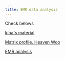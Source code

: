 ```yaml
---
title: EMR data analysis
---
```


Check belows

[kiha's material](https://seoulai.slack.com/files/UHYUMSZ9R/FJMES81FB/probablistic_programming_-_disease_prediction_20190519.pdf)

[Matrix profile. Heaven Woo](https://seoulai.slack.com/files/UFAKQKQ6T/FJUARSGG7/03_matrix_profile_for_mdml_journal_club.pdf)

[EMR analysis](https://tidyverse-korea.github.io/r-meetup-x-presser/data/EMR_Analysis_Python_190515.pdf)
